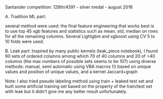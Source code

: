 Santander competition: 128th/4591 - silver medal - august 2018
 
A. Tradition ML part:

several method were used: the final feature engineering that works best is to use top 45 xgb features and statistics such as mean, std, median on rows for all the remaining columns. Several Lightgbm and xgboost using CV 5 to 10 folds were used.


B. Leak part:
Inspired by many public kernels (leak_piece notebook), I found 90 sets of ordered columns among which 70 of 40 columns and 20 of >40 columns (the max numbers of possible sets seems to be 107) using diverse methods: manual, semi automatic using VBA macros (!) based on unique values and position of unique values, and a kernel Jaccard+graph


Note: I also tried pseudo labeling method using train + leaked test set and built some artificial training set based on the property of the train/test set with leak but it didn't give me any better result unfortunately.
